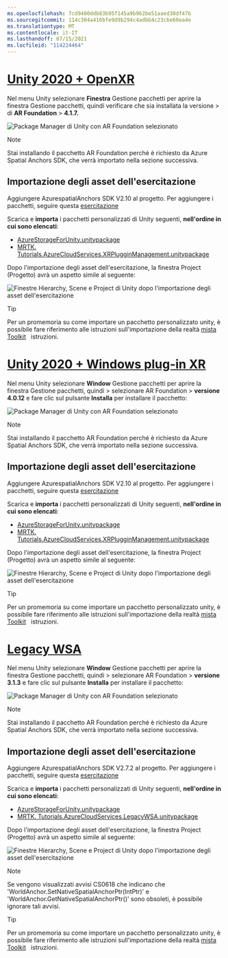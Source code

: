 ```yaml
---
ms.openlocfilehash: 7cd9400ddb83b95f145a9b962be51aaed30df47b
ms.sourcegitcommit: 114c304a416bfe9d9b294c4adbb4c23cbe60ea4e
ms.translationtype: MT
ms.contentlocale: it-IT
ms.lasthandoff: 07/15/2021
ms.locfileid: "114224464"
---
```

# <a name="unity-2020--openxr"></a>[Unity 2020 + OpenXR](#tab/openxr)

Nel menu Unity selezionare **Finestra** Gestione pacchetti per aprire la finestra Gestione pacchetti, quindi verificare che sia installata la versione  >   di **AR Foundation**  >  **4.1.7.**

![Package Manager di Unity con AR Foundation selezionato](../images/mr-learning-asa/asa-02-section3-step1-1-OpenXR.png)

> [!NOTE]
> Stai installando il pacchetto AR Foundation perché è richiesto da Azure Spatial Anchors SDK, che verrà importato nella sezione successiva.

## <a name="importing-the-tutorial-assets"></a>Importazione degli asset dell'esercitazione

Aggiungere AzurespatialAnchors SDK V2.10 al progetto. Per aggiungere i pacchetti, seguire questa [esercitazione](/azure/spatial-anchors/how-tos/setup-unity-project?tabs=UPMPackage)

Scarica e **importa** i pacchetti personalizzati di Unity seguenti, **nell'ordine in cui sono elencati**:

* [AzureStorageForUnity.unitypackage](https://github.com/microsoft/MixedRealityLearning/releases/download/azure-cloud-services-v2.4.0/AzureStorageForUnity.unitypackage)
* [MRTK. Tutorials.AzureCloudServices.XRPlugginManagement.unitypackage](https://github.com/microsoft/MixedRealityLearning/releases/download/azure-cloud-services-v2.4.0/MRTK.Tutorials.AzureCloudServices.XRPlugginManagement.unitypackage)

Dopo l'importazione degli asset dell'esercitazione, la finestra Project (Progetto) avrà un aspetto simile al seguente:

![Finestre Hierarchy, Scene e Project di Unity dopo l'importazione degli asset dell'esercitazione](../images/mr-learning-azure/tutorial1-section4-step1-1-OpenXR.png)

> [!TIP]
> Per un promemoria su come importare un pacchetto personalizzato unity, è possibile fare riferimento alle istruzioni sull'importazione della realtà [mista Toolkit](../mr-learning-base-04.md#importing-the-tutorial-assets)   istruzioni.

# <a name="unity-2020--windows-xr-plugin"></a>[Unity 2020 + Windows plug-in XR](#tab/winxr)

Nel menu Unity selezionare **Window** Gestione pacchetti per aprire la finestra Gestione pacchetti, quindi  >   selezionare AR Foundation > **versione 4.0.12** e fare clic sul pulsante **Installa** per installare il pacchetto:

![Package Manager di Unity con AR Foundation selezionato](../images/mr-learning-asa/asa-02-section3-step1-1-XRSDK.png)

> [!NOTE]
> Stai installando il pacchetto AR Foundation perché è richiesto da Azure Spatial Anchors SDK, che verrà importato nella sezione successiva.

## <a name="importing-the-tutorial-assets"></a>Importazione degli asset dell'esercitazione

Aggiungere AzurespatialAnchors SDK V2.10 al progetto. Per aggiungere i pacchetti, seguire questa [esercitazione](/azure/spatial-anchors/how-tos/setup-unity-project?tabs=UPMPackage)

Scarica e **importa** i pacchetti personalizzati di Unity seguenti, **nell'ordine in cui sono elencati**:

* [AzureStorageForUnity.unitypackage](https://github.com/microsoft/MixedRealityLearning/releases/download/azure-cloud-services-v2.4.0/AzureStorageForUnity.unitypackage)
* [MRTK. Tutorials.AzureCloudServices.XRPlugginManagement.unitypackage](https://github.com/microsoft/MixedRealityLearning/releases/download/azure-cloud-services-v2.4.0/MRTK.Tutorials.AzureCloudServices.XRPlugginManagement.unitypackage)

Dopo l'importazione degli asset dell'esercitazione, la finestra Project (Progetto) avrà un aspetto simile al seguente:

![Finestre Hierarchy, Scene e Project di Unity dopo l'importazione degli asset dell'esercitazione](../images/mr-learning-azure/tutorial1-section4-step1-1-XRSDK.png)

> [!TIP]
> Per un promemoria su come importare un pacchetto personalizzato unity, è possibile fare riferimento alle istruzioni sull'importazione della realtà [mista Toolkit](../mr-learning-base-04.md#importing-the-tutorial-assets)   istruzioni.

# <a name="legacy-wsa"></a>[Legacy WSA](#tab/wsa)

Nel menu Unity selezionare **Window** Gestione pacchetti per aprire la finestra Gestione pacchetti, quindi  >   selezionare AR Foundation > **versione 3.1.3** e fare clic sul pulsante **Installa** per installare il pacchetto:

![Package Manager di Unity con AR Foundation selezionato](../images/mr-learning-asa/asa-02-section3-step1-1-Legacy.png)

> [!NOTE]
> Stai installando il pacchetto AR Foundation perché è richiesto da Azure Spatial Anchors SDK, che verrà importato nella sezione successiva.

## <a name="importing-the-tutorial-assets"></a>Importazione degli asset dell'esercitazione

Aggiungere AzurespatialAnchors SDK V2.7.2 al progetto. Per aggiungere i pacchetti, seguire questa [esercitazione](/azure/spatial-anchors/how-tos/setup-unity-project?tabs=UPMPackage)

Scarica e **importa** i pacchetti personalizzati di Unity seguenti, **nell'ordine in cui sono elencati**:

* [AzureStorageForUnity.unitypackage](https://github.com/microsoft/MixedRealityLearning/releases/download/azure-cloud-services-v2.4.0/AzureStorageForUnity.unitypackage)
* [MRTK. Tutorials.AzureCloudServices.LegacyWSA.unitypackage](https://github.com/microsoft/MixedRealityLearning/releases/download/azure-cloud-services-v2.4.0/MRTK.Tutorials.AzureCloudServices.LegacyWSA.unitypackage)

Dopo l'importazione degli asset dell'esercitazione, la finestra Project (Progetto) avrà un aspetto simile al seguente:

![Finestre Hierarchy, Scene e Project di Unity dopo l'importazione degli asset dell'esercitazione](../images/mr-learning-azure/tutorial1-section4-step1-1-Legacy.png)

> [!NOTE]
> Se vengono visualizzati avvisi CS0618 che indicano che 'WorldAnchor.SetNativeSpatialAnchorPtr(IntPtr)' e 'WorldAnchor.GetNativeSpatialAnchorPtr()' sono obsoleti, è possibile ignorare tali avvisi.

> [!TIP]
> Per un promemoria su come importare un pacchetto personalizzato unity, è possibile fare riferimento alle istruzioni sull'importazione della realtà [mista Toolkit](../mr-learning-base-04.md#importing-the-tutorial-assets)   istruzioni.
